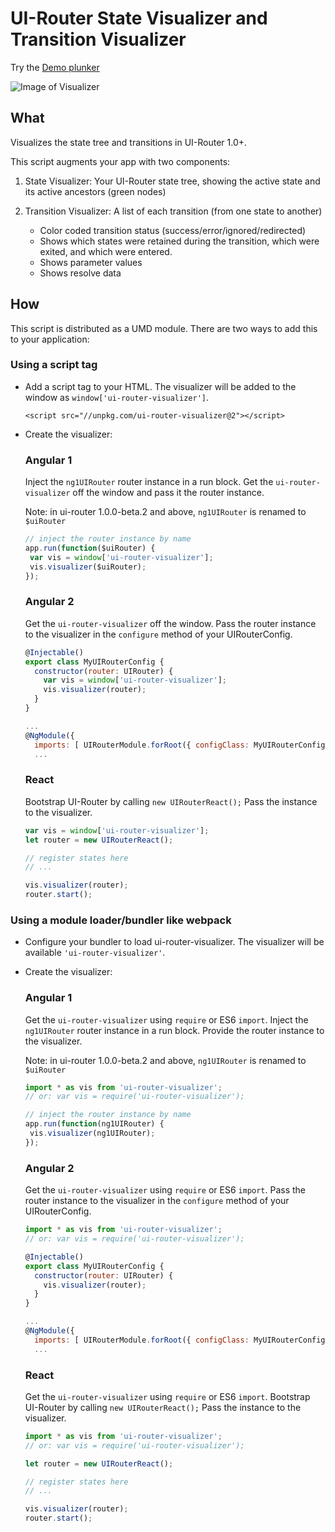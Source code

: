 # UI-Router State Visualizer and Transition Visualizer

Try the [Demo plunker](http://plnkr.co/edit/MZ7ypavytxD1Ty1UHozo?p=info)

![Image of Visualizer](https://pbs.twimg.com/media/Cn7epJ_UMAAHWqu.jpg)

## What

Visualizes the state tree and transitions in UI-Router 1.0+.

This script augments your app with two components:

1) State Visualizer: Your UI-Router state tree, showing the active state and its active ancestors (green nodes)

2) Transition Visualizer: A list of each transition (from one state to another)

   - Color coded transition status (success/error/ignored/redirected)
   - Shows which states were retained during the transition, which were exited, and which were entered.
   - Shows parameter values
   - Shows resolve data

## How

This script is distributed as a UMD module.
There are two ways to add this to your application:

### Using a script tag

-   Add a script tag to your HTML.
    The visualizer will be added to the window as `window['ui-router-visualizer']`.

    ```
    <script src="//unpkg.com/ui-router-visualizer@2"></script>
    ```

-   Create the visualizer:

    ### Angular 1

    Inject the `ng1UIRouter` router instance in a run block.
    Get the `ui-router-visualizer` off the window and pass it the router instance.

    Note: in ui-router 1.0.0-beta.2 and above, `ng1UIRouter` is renamed to `$uiRouter`

    ```js
    // inject the router instance by name
    app.run(function($uiRouter) {
     var vis = window['ui-router-visualizer'];
     vis.visualizer($uiRouter);
    });
    ```

    ### Angular 2

    Get the `ui-router-visualizer` off the window.
    Pass the router instance to the visualizer in the `configure` method of your UIRouterConfig.

    ```js
    @Injectable()
    export class MyUIRouterConfig {
      constructor(router: UIRouter) {
        var vis = window['ui-router-visualizer'];
        vis.visualizer(router);
      }
    }
    
    ... 
    @NgModule({
      imports: [ UIRouterModule.forRoot({ configClass: MyUIRouterConfig }) ]
      ...
    ```

    ### React

    Bootstrap UI-Router by calling `new UIRouterReact();`
    Pass the instance to the visualizer.

    ```js
    var vis = window['ui-router-visualizer'];
    let router = new UIRouterReact();

    // register states here
    // ...

    vis.visualizer(router);
    router.start();
    ```


### Using a module loader/bundler like webpack

-   Configure your bundler to load ui-router-visualizer.
    The visualizer will be available `'ui-router-visualizer'`.

-   Create the visualizer:

    ### Angular 1

    Get the `ui-router-visualizer` using `require` or ES6 `import`.
    Inject the `ng1UIRouter` router instance in a run block.
    Provide the router instance to the visualizer.

    Note: in ui-router 1.0.0-beta.2 and above, `ng1UIRouter` is renamed to `$uiRouter`

    ```js
    import * as vis from 'ui-router-visualizer';
    // or: var vis = require('ui-router-visualizer');

    // inject the router instance by name
    app.run(function(ng1UIRouter) {
     vis.visualizer(ng1UIRouter);
    });
    ```

    ### Angular 2

    Get the `ui-router-visualizer` using `require` or ES6 `import`.
    Pass the router instance to the visualizer in the `configure` method of your UIRouterConfig.

    ```js
    import * as vis from 'ui-router-visualizer';
    // or: var vis = require('ui-router-visualizer');

    @Injectable()
    export class MyUIRouterConfig {
      constructor(router: UIRouter) {
        vis.visualizer(router);
      }
    }
    
    ... 
    @NgModule({
      imports: [ UIRouterModule.forRoot({ configClass: MyUIRouterConfig }) ]
      ...
    ```

    ### React

    Get the `ui-router-visualizer` using `require` or ES6 `import`.
    Bootstrap UI-Router by calling `new UIRouterReact();`
    Pass the instance to the visualizer.

    ```js
    import * as vis from 'ui-router-visualizer';
    // or: var vis = require('ui-router-visualizer');

    let router = new UIRouterReact();

    // register states here
    // ...

    vis.visualizer(router);
    router.start();
    ```


